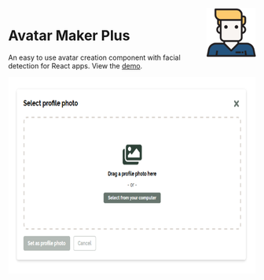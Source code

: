 <img align="right" width="100" height="100" src="https://raw.githubusercontent.com/milespratt/avatar-maker-plus/development/src/assets/user.png">

# Avatar Maker Plus

An easy to use avatar creation component with facial detection for React apps. View the [demo](https://avatar-maker-plus.netlify.com).

<!-- <p align="center"> -->
  <img align="center" height="400" src="https://raw.githubusercontent.com/milespratt/avatar-maker-plus/development/src/assets/screenshot.png">
<!-- </p> -->

